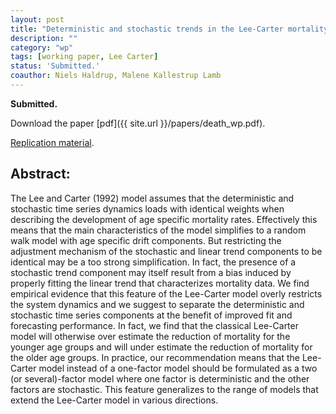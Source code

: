 ```yaml
---
layout: post
title: "Deterministic and stochastic trends in the Lee-Carter mortality model."
description: ""
category: "wp"
tags: [working paper, Lee Carter]
status: 'Submitted.'
coauthor: Niels Haldrup, Malene Kallestrup Lamb
---
```


**Submitted.**

Download the paper [pdf]({{ site.url }}/papers/death_wp.pdf).

[Replication material](https://github.com/lcallot/LeeCarter).

## Abstract:

The Lee and Carter (1992) model assumes that the deterministic and stochastic time series dynamics loads with identical weights when describing the development of age specific mortality rates. Effectively this means that the main characteristics of the model simplifies to a random walk model with age specific drift components. But restricting the adjustment mechanism of the stochastic and linear trend components to be identical may be a too strong simplification. In fact, the presence of a stochastic trend component may itself result from a bias induced by properly fitting the linear trend that characterizes mortality data. We find empirical evidence that this feature
of the Lee-Carter model overly restricts the system dynamics and we suggest to separate the deterministic and stochastic time series components at the benefit of improved fit and forecasting performance. In fact, we find that the classical Lee-Carter model will otherwise over estimate the reduction of mortality for the younger age groups and will under estimate the reduction of mortality for
the older age groups. In practice, our recommendation means that the Lee-Carter model instead of a one-factor model should be formulated as a two (or several)-factor model where one factor is deterministic and the other factors are stochastic. This feature generalizes to the range of models that extend the Lee-Carter model in various directions.